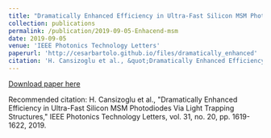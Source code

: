 ```yaml
---
title: "Dramatically Enhanced Efficiency in Ultra-Fast Silicon MSM Photodiodes Via Light Trapping Structures"
collection: publications
permalink: /publication/2019-09-05-Enhacend-msm
date: 2019-09-05
venue: 'IEEE Photonics Technology Letters'
paperurl: 'http://cesarbartolo.github.io/files/dramatically_enhanced'
citation: 'H. Cansizoglu et al., &quot;Dramatically Enhanced Efficiency in Ultra-Fast Silicon MSM Photodiodes Via Light Trapping Structures,&quot; IEEE Photonics Technology Letters, vol. 31, no. 20, pp. 1619-1622, 2019.'
---
```

[Download paper here](http://cesarbartolo.github.io/files/dramatically_enhanced)

Recommended citation: H. Cansizoglu et al., "Dramatically Enhanced Efficiency in Ultra-Fast Silicon MSM Photodiodes Via Light Trapping Structures," IEEE Photonics Technology Letters, vol. 31, no. 20, pp. 1619-1622, 2019.